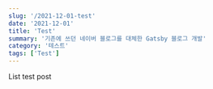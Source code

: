 ```yaml
---
slug: '/2021-12-01-test'
date: '2021-12-01'
title: 'Test'
summary: '기존에 쓰던 네이버 블로그를 대체한 Gatsby 블로그 개발'
category: '테스트'
tags: ['Test']
---
```


List test post
